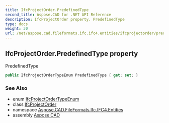 ```yaml
---
title: IfcProjectOrder.PredefinedType
second_title: Aspose.CAD for .NET API Reference
description: IfcProjectOrder property. PredefinedType
type: docs
weight: 30
url: /net/aspose.cad.fileformats.ifc.ifc4.entities/ifcprojectorder/predefinedtype/
---
```

## IfcProjectOrder.PredefinedType property

PredefinedType

```csharp
public IfcProjectOrderTypeEnum PredefinedType { get; set; }
```

### See Also

* enum [IfcProjectOrderTypeEnum](../../../aspose.cad.fileformats.ifc.ifc4.types/ifcprojectordertypeenum/)
* class [IfcProjectOrder](../)
* namespace [Aspose.CAD.FileFormats.Ifc.IFC4.Entities](../../ifcprojectorder/)
* assembly [Aspose.CAD](../../../)


